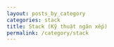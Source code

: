 ```yaml
---
layout: posts_by_category
categories: stack
title: Stack (Kỹ thuật ngăn xếp)
permalink: /category/stack
---
```

